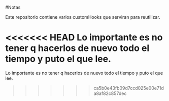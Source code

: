 #Notas

Este repositorio contiene varios customHooks que serviran para reutilizar.

<<<<<<< HEAD
Lo importante es no tener q hacerlos de nuevo todo el tiempo y puto el que lee.
=======
Lo importante es no tener q hacerlos de nuevo todo el tiempo y puto el que lee.
>>>>>>> ca5b0e43fb09d7ccd025e00e71da8af82c857dec
